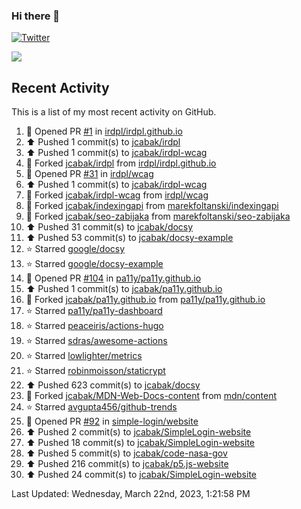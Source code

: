 ### Hi there 👋

[![Twitter](https://img.shields.io/twitter/follow/jcabak?style=social)](https://twitter.com/intent/follow?screen_name=JCabak)

![](http://github-profile-summary-cards.vercel.app/api/cards/profile-details?username=jcabak&theme=github)

<!--
**jcabak/jcabak** is a ✨ _special_ ✨ repository because its `README.md` (this file) appears on your GitHub profile.

Here are some ideas to get you started:

- 🔭 I’m currently working on ...
- 🌱 I’m currently learning ...
- 👯 I’m looking to collaborate on ...
- 🤔 I’m looking for help with ...
- 💬 Ask me about ...
- 📫 How to reach me: ...
- 😄 Pronouns: ...
- ⚡ Fun fact: ...
-->
## Recent Activity

This is a list of my most recent activity on GitHub.

<!--RECENT_ACTIVITY:start-->
1. 💪 Opened PR [#1](https://github.com/irdpl/irdpl.github.io/pull/1) in [irdpl/irdpl.github.io](https://github.com/irdpl/irdpl.github.io)<br>
2. ⬆️ Pushed 1 commit(s) to [jcabak/irdpl](https://github.com/jcabak/irdpl)<br>
3. ⬆️ Pushed 1 commit(s) to [jcabak/irdpl-wcag](https://github.com/jcabak/irdpl-wcag)<br>
4. 🔱 Forked [jcabak/irdpl](https://github.com/jcabak/irdpl) from [irdpl/irdpl.github.io](https://github.com/irdpl/irdpl.github.io)<br>
5. 💪 Opened PR [#31](https://github.com/irdpl/wcag/pull/31) in [irdpl/wcag](https://github.com/irdpl/wcag)<br>
6. ⬆️ Pushed 1 commit(s) to [jcabak/irdpl-wcag](https://github.com/jcabak/irdpl-wcag)<br>
7. 🔱 Forked [jcabak/irdpl-wcag](https://github.com/jcabak/irdpl-wcag) from [irdpl/wcag](https://github.com/irdpl/wcag)<br>
8. 🔱 Forked [jcabak/indexingapi](https://github.com/jcabak/indexingapi) from [marekfoltanski/indexingapi](https://github.com/marekfoltanski/indexingapi)<br>
9. 🔱 Forked [jcabak/seo-zabijaka](https://github.com/jcabak/seo-zabijaka) from [marekfoltanski/seo-zabijaka](https://github.com/marekfoltanski/seo-zabijaka)<br>
10. ⬆️ Pushed 31 commit(s) to [jcabak/docsy](https://github.com/jcabak/docsy)<br>
11. ⬆️ Pushed 53 commit(s) to [jcabak/docsy-example](https://github.com/jcabak/docsy-example)<br>
12. ⭐ Starred [google/docsy](https://github.com/google/docsy)<br>
13. ⭐ Starred [google/docsy-example](https://github.com/google/docsy-example)<br>
14. 💪 Opened PR [#104](https://github.com/pa11y/pa11y.github.io/pull/104) in [pa11y/pa11y.github.io](https://github.com/pa11y/pa11y.github.io)<br>
15. ⬆️ Pushed 1 commit(s) to [jcabak/pa11y.github.io](https://github.com/jcabak/pa11y.github.io)<br>
16. 🔱 Forked [jcabak/pa11y.github.io](https://github.com/jcabak/pa11y.github.io) from [pa11y/pa11y.github.io](https://github.com/pa11y/pa11y.github.io)<br>
17. ⭐ Starred [pa11y/pa11y-dashboard](https://github.com/pa11y/pa11y-dashboard)<br>
18. ⭐ Starred [peaceiris/actions-hugo](https://github.com/peaceiris/actions-hugo)<br>
19. ⭐ Starred [sdras/awesome-actions](https://github.com/sdras/awesome-actions)<br>
20. ⭐ Starred [lowlighter/metrics](https://github.com/lowlighter/metrics)<br>
21. ⭐ Starred [robinmoisson/staticrypt](https://github.com/robinmoisson/staticrypt)<br>
22. ⬆️ Pushed 623 commit(s) to [jcabak/docsy](https://github.com/jcabak/docsy)<br>
23. 🔱 Forked [jcabak/MDN-Web-Docs-content](https://github.com/jcabak/MDN-Web-Docs-content) from [mdn/content](https://github.com/mdn/content)<br>
24. ⭐ Starred [avgupta456/github-trends](https://github.com/avgupta456/github-trends)<br>
25. 💪 Opened PR [#92](https://github.com/simple-login/website/pull/92) in [simple-login/website](https://github.com/simple-login/website)<br>
26. ⬆️ Pushed 2 commit(s) to [jcabak/SimpleLogin-website](https://github.com/jcabak/SimpleLogin-website)<br>
27. ⬆️ Pushed 18 commit(s) to [jcabak/SimpleLogin-website](https://github.com/jcabak/SimpleLogin-website)<br>
28. ⬆️ Pushed 5 commit(s) to [jcabak/code-nasa-gov](https://github.com/jcabak/code-nasa-gov)<br>
29. ⬆️ Pushed 216 commit(s) to [jcabak/p5.js-website](https://github.com/jcabak/p5.js-website)<br>
30. ⬆️ Pushed 24 commit(s) to [jcabak/SimpleLogin-website](https://github.com/jcabak/SimpleLogin-website)<br>
<!--RECENT_ACTIVITY:end-->

<!--RECENT_ACTIVITY:last_update-->
Last Updated: Wednesday, March 22nd, 2023, 1:21:58 PM
<!--RECENT_ACTIVITY:last_update_end-->
